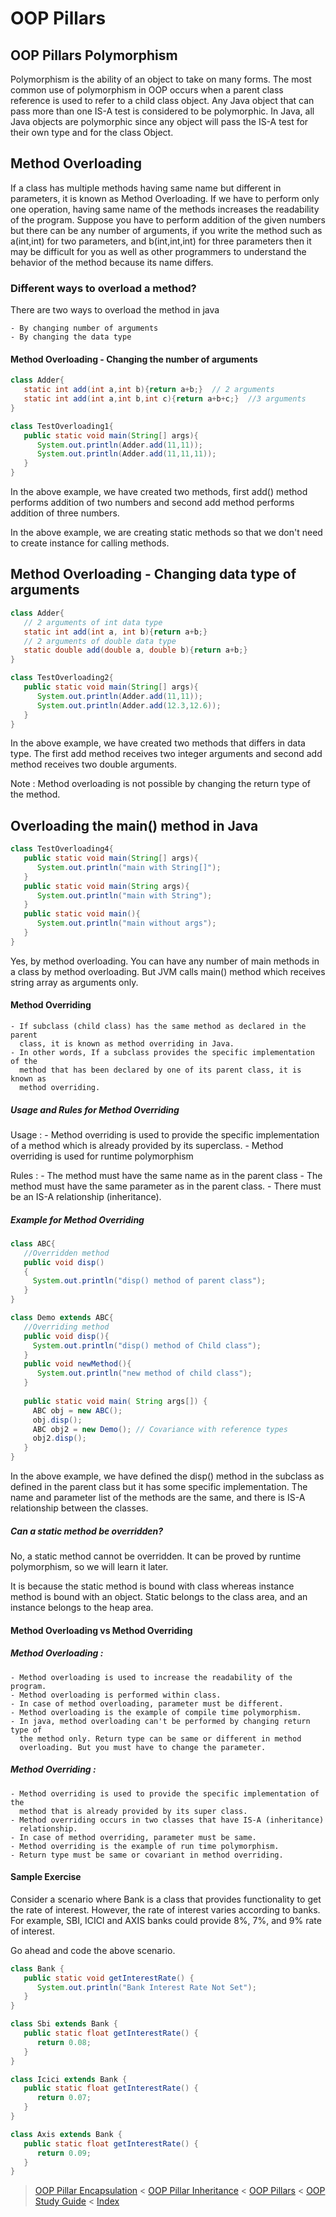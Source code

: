 # OOP Pillars

## OOP Pillars Polymorphism

 Polymorphism is the ability of an object to take on many forms. The most
 common use of polymorphism in OOP occurs when a parent class reference is used
 to refer to a child class object.  Any Java object that can pass more than one
 IS-A test is considered to be polymorphic. In Java, all Java objects are
 polymorphic since any object will pass the IS-A test for their own type and
 for the class Object.

## Method Overloading 

If a class has multiple methods having same name but different in parameters,
it is known as Method Overloading.  If we have to perform only one operation,
having same name of the methods increases the readability of the program.
Suppose you have to perform addition of the given numbers but there can be any
number of arguments, if you write the method such as a(int,int) for two
parameters, and b(int,int,int) for three parameters then it may be difficult
for you as well as other programmers to understand the behavior of the method
because its name differs. 

### Different ways to overload a method?

There are two ways to overload the method in java

    - By changing number of arguments
    - By changing the data type

#### Method Overloading  - Changing the number of arguments

```java
class Adder{  
   static int add(int a,int b){return a+b;}  // 2 arguments
   static int add(int a,int b,int c){return a+b+c;}  //3 arguments
}  

class TestOverloading1{  
   public static void main(String[] args){  
      System.out.println(Adder.add(11,11));  
      System.out.println(Adder.add(11,11,11));  
   }
} 
```

In the above example, we have created two methods, first add() method performs
addition of two numbers and second add method performs addition of three
numbers.

In the above example, we are creating static methods so that we don't need to
create instance for calling methods.  

## Method Overloading - Changing data type of arguments

```java
class Adder{  
   // 2 arguments of int data type
   static int add(int a, int b){return a+b;}  
   // 2 arguments of double data type
   static double add(double a, double b){return a+b;}  
}  

class TestOverloading2{  
   public static void main(String[] args){  
      System.out.println(Adder.add(11,11));  
      System.out.println(Adder.add(12.3,12.6));  
   }
} 
```

In the above example, we have created two methods that differs in data type.
The first add method receives two integer arguments and second add method
receives two double arguments. 

Note : Method overloading is not possible by changing the return type of the
method.  

## Overloading the main() method in Java

```java
class TestOverloading4{  
   public static void main(String[] args){
      System.out.println("main with String[]");
   }  
   public static void main(String args){
      System.out.println("main with String");
   }  
   public static void main(){
      System.out.println("main without args");
   }  
}  
```

Yes, by method overloading. You can have any number of main methods in a class
by method overloading. But JVM calls main() method which receives string array
as arguments only.

#### Method Overriding

    - If subclass (child class) has the same method as declared in the parent
      class, it is known as method overriding in Java. 
    - In other words, If a subclass provides the specific implementation of the
      method that has been declared by one of its parent class, it is known as
      method overriding.

##### Usage and Rules for Method Overriding

Usage : 
    - Method overriding is used to provide the specific implementation of a
      method which is already provided by its superclass.
    - Method overriding is used for runtime polymorphism

Rules : 
    - The method must have the same name as in the parent class
    - The method must have the same parameter as in the parent class.
    - There must be an IS-A relationship (inheritance).

##### Example for Method Overriding 

```java
class ABC{
   //Overridden method
   public void disp()
   {
     System.out.println("disp() method of parent class");
   }     
}

class Demo extends ABC{
   //Overriding method
   public void disp(){
     System.out.println("disp() method of Child class");
   }
   public void newMethod(){
      System.out.println("new method of child class");
   }
   
   public static void main( String args[]) {
     ABC obj = new ABC();
     obj.disp();
     ABC obj2 = new Demo(); // Covariance with reference types
     obj2.disp();
   }
}
```

In the above example, we have defined the disp() method in the subclass as
defined in the parent class but it has some specific implementation. The name
and parameter list of the methods are the same, and there is IS-A relationship
between the classes.

##### Can a static method be overridden?

No, a static method cannot be overridden. It can be proved by runtime
polymorphism, so we will learn it later. 

It is because the static method is bound with class whereas instance method is
bound with an object. Static belongs to the class area, and an instance belongs
to the heap area. 

#### Method Overloading vs Method Overriding

##### Method Overloading : 

    - Method overloading is used to increase the readability of the program. 
    - Method overloading is performed within class. 
    - In case of method overloading, parameter must be different.
    - Method overloading is the example of compile time polymorphism. 
    - In java, method overloading can't be performed by changing return type of
      the method only. Return type can be same or different in method
      overloading. But you must have to change the parameter. 

##### Method Overriding : 

    - Method overriding is used to provide the specific implementation of the
      method that is already provided by its super class. 
    - Method overriding occurs in two classes that have IS-A (inheritance)
      relationship. 
    - In case of method overriding, parameter must be same.
    - Method overriding is the example of run time polymorphism. 
    - Return type must be same or covariant in method overriding. 

#### Sample Exercise 

Consider a scenario where Bank is a class that provides functionality to get
the rate of interest. However, the rate of interest varies according to banks.
For example, SBI, ICICI and AXIS banks could provide 8%, 7%, and 9% rate of
interest. 

Go ahead and code the above scenario.

```java
class Bank {
   public static void getInterestRate() {
      System.out.println("Bank Interest Rate Not Set");
   } 
}

class Sbi extends Bank {
   public static float getInterestRate() {
      return 0.08;
   }
}

class Icici extends Bank {
   public static float getInterestRate() {
      return 0.07;
   }
}

class Axis extends Bank {
   public static float getInterestRate() {
      return 0.09;
   }
}
```

> [OOP Pillar Encapsulation](OOP-Pillar-Encapsulation)
< [OOP Pillar Inheritance](OOP-Pillar-Inheritance)
< [OOP Pillars](OOP-Pillars)
< [OOP Study Guide](OOP-Study-Guide)
< [Index](Index)

